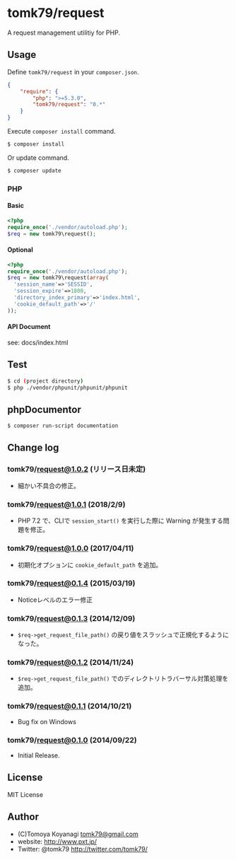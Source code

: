 tomk79/request
=======

A request management utilitiy for PHP.

## Usage

Define `tomk79/request` in your `composer.json`.

```json
{
    "require": {
        "php": ">=5.3.0",
        "tomk79/request": "0.*"
    }
}
```

Execute `composer install` command.

```bash
$ composer install
```

Or update command.

```bash
$ composer update
```


### PHP

#### Basic

```php
<?php
require_once('./vendor/autoload.php');
$req = new tomk79\request();
```

#### Optional

```php
<?php
require_once('./vendor/autoload.php');
$req = new tomk79\request(array(
  'session_name'=>'SESSID',
  'session_expire'=>1800,
  'directory_index_primary'=>'index.html',
  'cookie_default_path'=>'/'
));
```

#### API Document

see: docs/index.html


## Test

```bash
$ cd (project directory)
$ php ./vendor/phpunit/phpunit/phpunit
```

## phpDocumentor

```
$ composer run-script documentation
```


## Change log

### tomk79/request@1.0.2 (リリース日未定)

- 細かい不具合の修正。

### tomk79/request@1.0.1 (2018/2/9)

- PHP 7.2 で、CLIで `session_start()` を実行した際に Warning が発生する問題を修正。

### tomk79/request@1.0.0 (2017/04/11)

- 初期化オプションに `cookie_default_path` を追加。

### tomk79/request@0.1.4 (2015/03/19)

- Noticeレベルのエラー修正

### tomk79/request@0.1.3 (2014/12/09)

- `$req->get_request_file_path()` の戻り値をスラッシュで正規化するようになった。

### tomk79/request@0.1.2 (2014/11/24)

- `$req->get_request_file_path()` でのディレクトリトラバーサル対策処理を追加。

### tomk79/request@0.1.1 (2014/10/21)

- Bug fix on Windows

### tomk79/request@0.1.0 (2014/09/22)

- Initial Release.


## License

MIT License


## Author

- (C)Tomoya Koyanagi <tomk79@gmail.com>
- website: <http://www.pxt.jp/>
- Twitter: @tomk79 <http://twitter.com/tomk79/>
